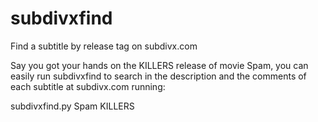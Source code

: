 # subdivxfind
Find a subtitle by release tag on subdivx.com

Say you got your hands on the KILLERS release of movie Spam, you can easily run subdivxfind to search in the description and the comments of each subtitle at subdivx.com running:

subdivxfind.py Spam KILLERS

